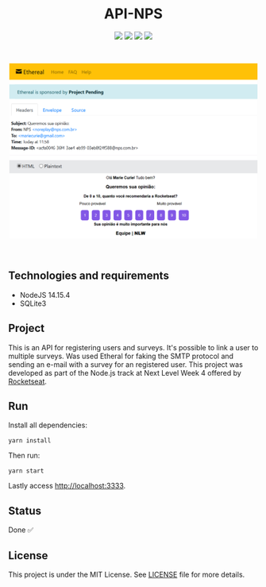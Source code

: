 <h1 align="center">
    API-NPS
</h1>

<p align="center">
    <img src="https://img.shields.io/github/license/isabellanunes/api-nps?style=flat-square" />
    <img src="https://img.shields.io/github/languages/count/isabellanunes/api-nps?style=flat-square" />
    <img src="https://img.shields.io/github/repo-size/isabellanunes/api-nps?style=flat-square" />
    <img src="https://img.shields.io/github/last-commit/isabellanunes/api-nps?style=flat-square" />
</p>

<br />

<p align="center">
    <img src=".readme/image01.png" width="500px" />
</p>

<br />

## Technologies and requirements
- NodeJS 14.15.4
- SQLite3

## Project
This is an API for registering users and surveys. It's possible to link a user to multiple surveys. Was used Etheral for faking the SMTP protocol and sending an e-mail with a survey for an registered user. This project was developed as part of the Node.js track at Next Level Week 4 offered by [Rocketseat](https://rocketseat.com.br/).

## Run
Install all dependencies:

```
yarn install
```

Then run:

```
yarn start
```

Lastly access [http://localhost:3333](http://localhost:3333).

## Status
Done ✅

## License
This project is under the MIT License. See [LICENSE](/LICENSE.md) file for more details.